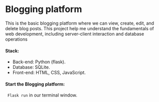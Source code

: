 # Blogging platform
This is the basic blogging platform where we can view, create, edit, and delete blog posts. This project help me understand the fundamentals of web development, including server-client interaction and database operations

#### Stack:
- Back-end: Python (flask).
- Database: SQLite.
- Front-end: HTML, CSS, JavaScript.


#### Start the Blogging platform:
``` Flask run```
in our terminal window.
